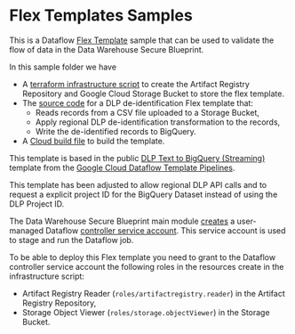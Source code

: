 # Flex Templates Samples

This is a Dataflow [Flex Template](https://cloud.google.com/dataflow/docs/guides/templates/using-flex-templates) sample that can be used to validate the flow of data in the Data Warehouse Secure Blueprint.

In this sample folder we have

- A [terraform infrastructure script](./infrastructure) to create the Artifact Registry Repository and Google Cloud Storage Bucket to store the flex template.
- The [source code](./java/regional_dlp_de_identification/src/main/java/org/apache/beam/samples/DLPTextToBigQueryStreaming.java) for a DLP de-identification Flex template that:
  - Reads records from a CSV file uploaded to a Storage Bucket,
  - Apply regional DLP de-identification transformation to the records,
  - Write the de-identified records to BigQuery.
- A [Cloud build file](./java/regional_dlp_de_identification/cloudbuild.yaml) to build the template.

This template is based in the public [DLP Text to BigQuery (Streaming)](https://github.com/GoogleCloudPlatform/DataflowTemplates/blob/master/src/main/java/com/google/cloud/teleport/templates/DLPTextToBigQueryStreaming.java) template from the [Google Cloud Dataflow Template Pipelines](https://github.com/GoogleCloudPlatform/DataflowTemplates).

This template has been adjusted to allow regional DLP API calls and to request a explicit project ID for the  BigQuery Dataset instead of using the DLP Project ID.

The Data Warehouse Secure Blueprint main module [creates](../README.md#outputs) a user-managed Dataflow [controller service account](https://cloud.google.com/dataflow/docs/concepts/security-and-permissions#specifying_a_user-managed_worker_service_account).
This service account is used to stage and run the Dataflow job.

To be able to deploy this Flex template you need to grant to the Dataflow controller service account the following roles in the resources create in the infrastructure script:

- Artifact Registry Reader (`roles/artifactregistry.reader`) in the Artifact Registry Repository,
- Storage Object Viewer (`roles/storage.objectViewer`) in the Storage Bucket.
